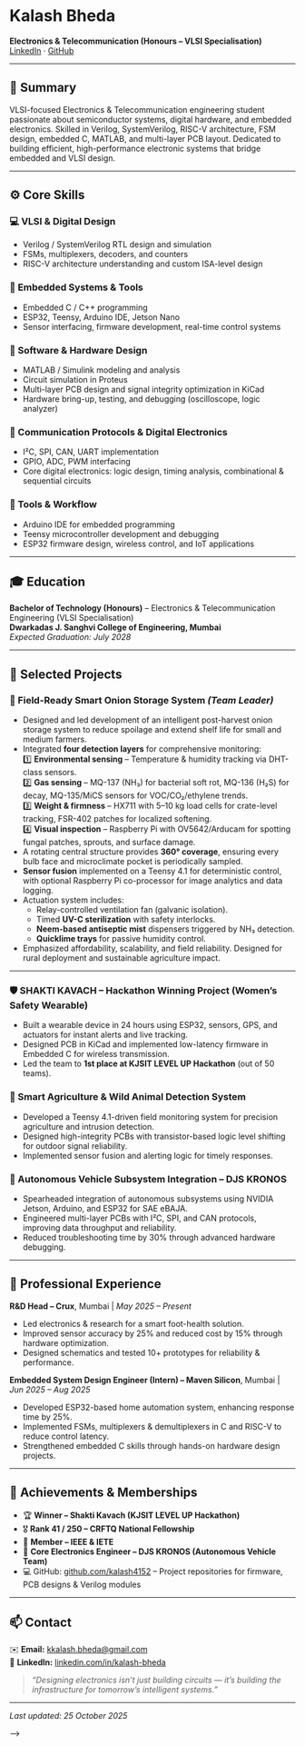 # Kalash Bheda  
**Electronics & Telecommunication (Honours – VLSI Specialisation)**  
[LinkedIn](https://www.linkedin.com/in/kalash-bheda/) · [GitHub](https://github.com/kalash4152)

---

## 🎯 Summary  
VLSI-focused Electronics & Telecommunication engineering student passionate about semiconductor systems, digital hardware, and embedded electronics. Skilled in Verilog, SystemVerilog, RISC-V architecture, FSM design, embedded C, MATLAB, and multi-layer PCB layout. Dedicated to building efficient, high-performance electronic systems that bridge embedded and VLSI design.

---

## ⚙️ Core Skills  

### 💻 VLSI & Digital Design  
- Verilog / SystemVerilog RTL design and simulation  
- FSMs, multiplexers, decoders, and counters  
- RISC-V architecture understanding and custom ISA-level design  

### 🔧 Embedded Systems & Tools  
- Embedded C / C++ programming  
- ESP32, Teensy, Arduino IDE, Jetson Nano  
- Sensor interfacing, firmware development, real-time control systems  

### 🧠 Software & Hardware Design  
- MATLAB / Simulink modeling and analysis  
- Circuit simulation in Proteus  
- Multi-layer PCB design and signal integrity optimization in KiCad  
- Hardware bring-up, testing, and debugging (oscilloscope, logic analyzer)  

### 🔌 Communication Protocols & Digital Electronics  
- I²C, SPI, CAN, UART implementation  
- GPIO, ADC, PWM interfacing  
- Core digital electronics: logic design, timing analysis, combinational & sequential circuits  

### 🧰 Tools & Workflow  
- Arduino IDE for embedded programming  
- Teensy microcontroller development and debugging  
- ESP32 firmware design, wireless control, and IoT applications  

---

## 🎓 Education  
**Bachelor of Technology (Honours)** – Electronics & Telecommunication Engineering (VLSI Specialisation)  
**Dwarkadas J. Sanghvi College of Engineering, Mumbai**  
*Expected Graduation: July 2028*

---

## 🚀 Selected Projects  

### 🧅 Field-Ready Smart Onion Storage System *(Team Leader)*  
- Designed and led development of an intelligent post-harvest onion storage system to reduce spoilage and extend shelf life for small and medium farmers.  
- Integrated **four detection layers** for comprehensive monitoring:  
  1️⃣ **Environmental sensing** – Temperature & humidity tracking via DHT-class sensors.  
  2️⃣ **Gas sensing** – MQ-137 (NH₃) for bacterial soft rot, MQ-136 (H₂S) for decay, MQ-135/MiCS sensors for VOC/CO₂/ethylene trends.  
  3️⃣ **Weight & firmness** – HX711 with 5–10 kg load cells for crate-level tracking, FSR-402 patches for localized softening.  
  4️⃣ **Visual inspection** – Raspberry Pi with OV5642/Arducam for spotting fungal patches, sprouts, and surface damage.  
- A rotating central structure provides **360° coverage**, ensuring every bulb face and microclimate pocket is periodically sampled.  
- **Sensor fusion** implemented on a Teensy 4.1 for deterministic control, with optional Raspberry Pi co-processor for image analytics and data logging.  
- Actuation system includes:  
  - Relay-controlled ventilation fan (galvanic isolation).  
  - Timed **UV-C sterilization** with safety interlocks.  
  - **Neem-based antiseptic mist** dispensers triggered by NH₃ detection.  
  - **Quicklime trays** for passive humidity control.  
- Emphasized affordability, scalability, and field reliability. Designed for rural deployment and sustainable agriculture impact.  

---

### 🛡 SHAKTI KAVACH – Hackathon Winning Project (Women’s Safety Wearable)  
- Built a wearable device in 24 hours using ESP32, sensors, GPS, and actuators for instant alerts and live tracking.  
- Designed PCB in KiCad and implemented low-latency firmware in Embedded C for wireless transmission.  
- Led the team to **1st place at KJSIT LEVEL UP Hackathon** (out of 50 teams).  

### 🌾 Smart Agriculture & Wild Animal Detection System  
- Developed a Teensy 4.1-driven field monitoring system for precision agriculture and intrusion detection.  
- Designed high-integrity PCBs with transistor-based logic level shifting for outdoor signal reliability.  
- Implemented sensor fusion and alerting logic for timely responses.  

### 🚗 Autonomous Vehicle Subsystem Integration – DJS KRONOS  
- Spearheaded integration of autonomous subsystems using NVIDIA Jetson, Arduino, and ESP32 for SAE eBAJA.  
- Engineered multi-layer PCBs with I²C, SPI, and CAN protocols, improving data throughput and reliability.  
- Reduced troubleshooting time by 30% through advanced hardware debugging.  

---

## 💼 Professional Experience  

**R&D Head – Crux**, Mumbai  |  *May 2025 – Present*  
- Led electronics & research for a smart foot-health solution.  
- Improved sensor accuracy by 25% and reduced cost by 15% through hardware optimization.  
- Designed schematics and tested 10+ prototypes for reliability & performance.  

**Embedded System Design Engineer (Intern) – Maven Silicon**, Mumbai  |  *Jun 2025 – Aug 2025*  
- Developed ESP32-based home automation system, enhancing response time by 25%.  
- Implemented FSMs, multiplexers & demultiplexers in C and RISC-V to reduce control latency.  
- Strengthened embedded C skills through hands-on hardware design projects.  

---

## 🌟 Achievements & Memberships  
- 🏆 **Winner – Shakti Kavach (KJSIT LEVEL UP Hackathon)**  
- 🎖 **Rank 41 / 250 – CRFTQ National Fellowship**  
- 🤝 **Member – IEEE & IETE**  
- 🚀 **Core Electronics Engineer – DJS KRONOS (Autonomous Vehicle Team)**  
- 💻 GitHub: [github.com/kalash4152](https://github.com/kalash4152) – Project repositories for firmware, PCB designs & Verilog modules  

---

## 📫 Contact  
✉️ **Email:** kkalash.bheda@gmail.com  
🔗 **LinkedIn:** [linkedin.com/in/kalash-bheda](https://www.linkedin.com/in/kalash-bheda/)  

> _“Designing electronics isn’t just building circuits — it’s building the infrastructure for tomorrow’s intelligent systems.”_

---

*Last updated: 25 October 2025*

-->

